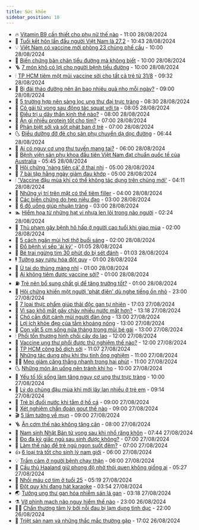 ```yaml
---
title: Sức khỏe
sidebar_position: 10
---
```


<!-- vnexpress-suc-khoe:START -->
- 🔥 [Vitamin B9 cần thiết cho phụ nữ thế nào](https://vnexpress.net/vitamin-b9-can-thiet-cho-phu-nu-the-nao-4786586.html) - 11:00 28/08/2024
- 🥰 [Tuổi kết hôn lần đầu người Việt Nam là 27,2](https://vnexpress.net/tuoi-ket-hon-lan-dau-nguoi-viet-nam-la-27-2-4786789.html) - 10:43 28/08/2024
- 💡 [Việt Nam có vaccine mới phòng 23 chủng phế cầu](https://vnexpress.net/viet-nam-co-vaccine-moi-phong-23-chung-phe-cau-4786806.html) - 10:00 28/08/2024
- 🤗 [Biến chứng bàn chân tiểu đường mà không biết](https://vnexpress.net/bien-chung-ban-chan-tieu-duong-ma-khong-biet-4786682.html) - 10:00 28/08/2024
- 🪜 [7 món khô có lợi cho người bệnh tiểu đường](https://vnexpress.net/7-mon-kho-co-loi-cho-nguoi-benh-tieu-duong-4786435.html) - 10:00 28/08/2024
- 🕯 [TP HCM tiêm một mũi vaccine sởi cho tất cả trẻ từ 31/8](https://vnexpress.net/tp-hcm-tiem-mot-mui-vaccine-soi-cho-tat-ca-tre-tu-31-8-4786661.html) - 09:32 28/08/2024
- 🤭 [Bị đái tháo đường nên ăn bao nhiêu quả nho mỗi ngày?](https://vnexpress.net/bi-dai-thao-duong-nen-an-bao-nhieu-qua-nho-moi-ngay-4786662.html) - 09:00 28/08/2024
- 👀 [5 trường hợp nên sàng lọc ung thư đại trực tràng](https://vnexpress.net/5-truong-hop-nen-sang-loc-ung-thu-dai-truc-trang-4786581.html) - 08:30 28/08/2024
- 🌋 [Cô gái tử vong sau động tác squat với tạ](https://vnexpress.net/co-gai-tu-vong-sau-dong-tac-squat-voi-ta-4786720.html) - 08:05 28/08/2024
- 🫶 [Điều trị u dây thần kinh thế nào?](https://vnexpress.net/dieu-tri-u-day-than-kinh-the-nao-4786649.html) - 08:00 28/08/2024
- 🦆 [Ăn gì nhiều protein tốt cho tim?](https://vnexpress.net/an-gi-nhieu-protein-tot-cho-tim-4786640.html) - 07:00 28/08/2024
- 🚀 [Phân biệt sởi và sốt phát ban ở trẻ](https://vnexpress.net/phan-biet-soi-va-sot-phat-ban-o-tre-4786605.html) - 07:00 28/08/2024
- 🌜 [Điều dưỡng đỡ đẻ cho sản phụ chuyển dạ dọc đường](https://vnexpress.net/dieu-duong-do-de-cho-san-phu-chuyen-da-doc-duong-4786650.html) - 06:44 28/08/2024
- 🧰 [Ai có nguy cơ ung thư tuyến mang tai?](https://vnexpress.net/ai-co-nguy-co-ung-thu-tuyen-mang-tai-4786637.html) - 06:00 28/08/2024
- 💫 [Bệnh viện sản phụ khoa đầu tiên Việt Nam đạt chuẩn quốc tế của Australia](https://vnexpress.net/benh-vien-san-phu-khoa-dau-tien-viet-nam-dat-chuan-quoc-te-cua-australia-4786600.html) - 05:45 28/08/2024
- 🌝 [Hội chứng &#39;nàng tiên cá&#39; ở thai nhi](https://vnexpress.net/hoi-chung-nang-tien-ca-o-thai-nhi-4786629.html) - 05:00 28/08/2024
- 🗽 [7 bài tập hằng ngày giảm đau khớp](https://vnexpress.net/7-bai-tap-hang-ngay-giam-dau-khop-4786066.html) - 05:00 28/08/2024
- 🕯 [&#39;Vaccine đậu mùa khỉ có thể không tác dụng trên chủng mới&#39;](https://vnexpress.net/vaccine-dau-mua-khi-co-the-khong-tac-dung-tren-chung-moi-4786608.html) - 04:11 28/08/2024
- 🦅 [Những vị trí trên mặt có thể tiêm filler](https://vnexpress.net/nhung-vi-tri-tren-mat-co-the-tiem-filler-4786504.html) - 04:00 28/08/2024
- 🦆 [Các biến chứng do hẹp niệu đạo](https://vnexpress.net/cac-bien-chung-do-hep-nieu-dao-4786512.html) - 03:00 28/08/2024
- 🎊 [6 đồ uống giúp nhuận tràng](https://vnexpress.net/6-do-uong-giup-nhuan-trang-4786079.html) - 03:00 28/08/2024
- 🏊 [Hiểm họa từ những hạt vi nhựa len lỏi trong não người](https://vnexpress.net/hiem-hoa-tu-nhung-hat-vi-nhua-len-loi-trong-nao-nguoi-4786440.html) - 02:24 28/08/2024
- 📝 [Thủ phạm gây bệnh hô hấp ở người cao tuổi khi giao mùa](https://vnexpress.net/thu-pham-gay-benh-ho-hap-o-nguoi-cao-tuoi-khi-giao-mua-4786497.html) - 02:00 28/08/2024
- 💯 [5 cách ngăn mùi hơi thở buổi sáng](https://vnexpress.net/5-cach-ngan-mui-hoi-tho-buoi-sang-4786394.html) - 02:00 28/08/2024
- 🌊 [Đổ bệnh vì sếp &#39;ái kỷ&#39;](https://vnexpress.net/do-benh-vi-sep-ai-ky-4784071.html) - 01:05 28/08/2024
- 🚀 [Bé trai ngừng tim 30 phút do bị sét đánh](https://vnexpress.net/be-trai-ngung-tim-30-phut-do-bi-set-danh-4786498.html) - 01:03 28/08/2024
- 🕴 [Tưởng say rượu hóa đột quỵ](https://vnexpress.net/tuong-say-ruou-hoa-dot-quy-4786300.html) - 01:00 28/08/2024
- 🗽 [Ù tai do thủng màng nhĩ](https://vnexpress.net/u-tai-do-thung-mang-nhi-4786434.html) - 01:00 28/08/2024
- 🎡 [Ai không tiêm được vaccine sởi?](https://vnexpress.net/ai-khong-tiem-duoc-vaccine-soi-4786415.html) - 01:00 28/08/2024
- ⛽️ [Trẻ nên bổ sung chất gì để tăng trưởng tốt?](https://vnexpress.net/tre-nen-bo-sung-chat-gi-de-tang-truong-tot-4786397.html) - 01:00 28/08/2024
- 🦆 [Hội chứng khiến một người &#39;phát điên&#39; dù nghe tiếng ồn nhỏ](https://vnexpress.net/hoi-chung-khien-mot-nguoi-phat-dien-du-nghe-tieng-on-nho-4786351.html) - 23:00 27/08/2024
- 🤩 [7 loại thực phẩm giúp thải độc gan tự nhiên](https://vnexpress.net/7-loai-thuc-pham-giup-thai-doc-gan-tu-nhien-4785624.html) - 17:03 27/08/2024
- 🦒 [Vì sao khô mắt gây chảy nhiều nước mắt hơn?](https://vnexpress.net/vi-sao-kho-mat-gay-chay-nhieu-nuoc-mat-hon-4786375.html) - 13:18 27/08/2024
- 💫 [Chó cắn đứt cánh mũi người đàn ông](https://vnexpress.net/cho-hang-xom-can-dut-canh-mui-nguoi-dan-ong-4786388.html) - 13:00 27/08/2024
- 🐘 [Lợi ích khỏe đẹp của tắm khoáng nóng](https://vnexpress.net/loi-ich-khoe-dep-cua-tam-khoang-nong-4786407.html) - 13:00 27/08/2024
- 🚀 [Con vắt 5 cm sống nửa tháng trong mũi bé gái](https://vnexpress.net/con-vat-5-cm-song-nua-thang-trong-mui-be-gai-4786280.html) - 13:00 27/08/2024
- 🕯 [Phổi tổn thương hình chồi cây do lao](https://vnexpress.net/phoi-ton-thuong-hinh-choi-cay-do-lao-4786367.html) - 12:00 27/08/2024
- 🦏 [Vaccine ung thư phổi được thử nghiệm thế nào?](https://vnexpress.net/vaccine-ung-thu-phoi-duoc-thu-nghiem-the-nao-4786326.html) - 12:00 27/08/2024
- 🦄 [TP HCM công bố dịch sởi](https://vnexpress.net/tp-hcm-cong-bo-dich-soi-4786391.html) - 11:07 27/08/2024
- 🦒 [Những tác dụng phụ khi thụ tinh ống nghiệm](https://vnexpress.net/nhung-tac-dung-phu-khi-thu-tinh-ong-nghiem-4786292.html) - 11:00 27/08/2024
- 👨‍🏫 [Mẹo giảm căng thẳng nhanh trong hai phút](https://vnexpress.net/meo-giam-cang-thang-nhanh-trong-hai-phut-4786127.html) - 11:00 27/08/2024
- 🌜 [Những món ăn uống nên tránh khi ho](https://vnexpress.net/nhung-mon-an-uong-nen-tranh-khi-ho-4786135.html) - 10:00 27/08/2024
- 🚀 [Yếu tố lối sống làm tăng nguy cơ ung thư trực tràng](https://vnexpress.net/yeu-to-loi-song-lam-tang-nguy-co-ung-thu-truc-trang-4786050.html) - 10:00 27/08/2024
- 💃 [Lý do chủng đậu mùa khỉ mới lây lan nhiều ở trẻ em](https://vnexpress.net/ly-do-chung-dau-mua-khi-moi-lay-lan-nhieu-o-tre-em-4786288.html) - 09:14 27/08/2024
- 💯 [Trẻ bị đuối nước khi tắm ở hồ cá](https://vnexpress.net/tre-bi-duoi-nuoc-khi-tam-o-ho-ca-4786301.html) - 09:00 27/08/2024
- 🤔 [Xét nghiệm chẩn đoán gout thế nào](https://vnexpress.net/xet-nghiem-chan-doan-gout-the-nao-4786274.html) - 09:00 27/08/2024
- 🎬 [5 lầm tưởng về mụn](https://vnexpress.net/5-lam-tuong-ve-mun-4786114.html) - 09:00 27/08/2024
- 🪜 [Ăn cơm thế nào không tăng cân](https://vnexpress.net/an-com-the-nao-khong-tang-can-4785692.html) - 08:00 27/08/2024
- 🦣 [Nam sinh Nhật Bản tử vong sau khi nhổ răng khôn](https://vnexpress.net/nam-sinh-nhat-ban-tu-vong-sau-khi-nho-rang-khon-4786234.html) - 07:44 27/08/2024
- 🧐 [Đo đa ký giấc ngủ sau sinh được không?](https://vnexpress.net/do-da-ky-giac-ngu-sau-sinh-duoc-khong-4786214.html) - 07:00 27/08/2024
- 🤡 [Làm thế nào để trẻ ngủ ngon suốt đêm?](https://vnexpress.net/lam-the-nao-de-tre-ngu-ngon-suot-dem-4786196.html) - 07:00 27/08/2024
- 👍 [6 loại trà tốt cho sinh lý nam giới](https://vnexpress.net/6-loai-tra-tot-cho-sinh-ly-nam-gioi-4786201.html) - 06:00 27/08/2024
- 💡 [Trầm cảm ở người bệnh chạy thận](https://vnexpress.net/tram-cam-o-nguoi-benh-chay-than-4786191.html) - 06:00 27/08/2024
- 💯 [Cầu thủ Haaland giữ phong độ nhờ thói quen không giống ai](https://vnexpress.net/cau-thu-haaland-giu-phong-do-nho-thoi-quen-khong-giong-ai-4786134.html) - 05:27 27/08/2024
- 🧠 [Nhồi máu cơ tim ở tuổi 25](https://vnexpress.net/nhoi-mau-co-tim-o-tuoi-25-4786065.html) - 05:19 27/08/2024
- 🎡 [Đột quỵ khi đang hát karaoke](https://vnexpress.net/dot-quy-khi-dang-hat-karaoke-4786112.html) - 03:54 27/08/2024
- 🌏 [Tưởng ung thư gan hóa nhiễm sán lá gan](https://vnexpress.net/tuong-ung-thu-gan-hoa-nhiem-san-la-gan-4786026.html) - 03:18 27/08/2024
- ⚗️ [Vỡ phình mạch não nguy hiểm thế nào](https://vnexpress.net/vo-phinh-mach-nao-nguy-hiem-the-nao-4785393.html) - 23:00 26/08/2024
- 👨‍🏫 [Chấn thương tâm lý bởi nỗi đau bị lạm dụng tình dục](https://vnexpress.net/am-anh-ca-doi-voi-noi-dau-bi-lam-dung-tinh-duc-4784748.html) - 22:00 26/08/2024
- 🤖 [Triệt sản nam và những thắc mắc thường gặp](https://vnexpress.net/triet-san-nam-va-nhung-thac-mac-thuong-gap-4785462.html) - 17:02 26/08/2024<!-- vnexpress-suc-khoe:END -->
